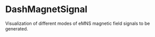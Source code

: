 # DashMagnetSignal

Visualization of different modes of eMNS magnetic field signals to be generated.
